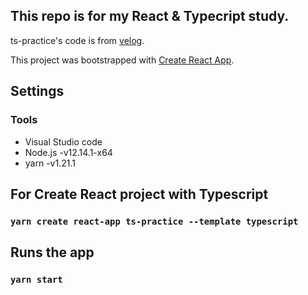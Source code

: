 ## This repo is for my React & Typecript study.

ts-practice's code is from [velog](https://velog.io/@velopert).

This project was bootstrapped with [Create React App](https://github.com/facebook/create-react-app).


## Settings

### Tools

- Visual Studio code
- Node.js   -v12.14.1-x64
- yarn      -v1.21.1


## For Create React project with Typescript

### `yarn create react-app ts-practice --template typescript`


## Runs the app

### `yarn start`
